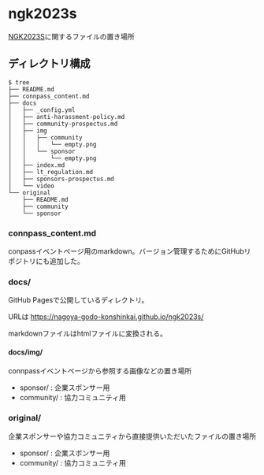 # ngk2023s
[NGK2023S](https://ngk2022s.connpass.com/event/265837/)に関するファイルの置き場所


## ディレクトリ構成

```
$ tree
├── README.md
├── connpass_content.md
├── docs               
│   ├── _config.yml
│   ├── anti-harassment-policy.md
│   ├── community-prospectus.md
│   ├── img
│   │   ├── community
│   │   │   └── empty.png
│   │   └── sponsor
│   │       └── empty.png
│   ├── index.md
│   ├── lt_regulation.md
│   ├── sponsors-prospectus.md
│   └── video
└── original
    ├── README.md
    ├── community
    └── sponsor

```


### connpass_content.md
conpassイベントページ用のmarkdown。バージョン管理するためにGitHubリポジトリにも追加した。

### docs/
GitHub Pagesで公開しているディレクトリ。

URLは https://nagoya-godo-konshinkai.github.io/ngk2023s/ 

markdownファイルはhtmlファイルに変換される。

#### docs/img/
connpassイベントページから参照する画像などの置き場所

* sponsor/ : 企業スポンサー用
* community/ : 協力コミュニティ用


### original/
企業スポンサーや協力コミュニティから直接提供いただいたファイルの置き場所

* sponsor/ : 企業スポンサー用
* community/ : 協力コミュニティ用

